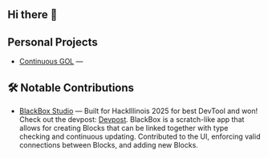 ## Hi there 👋
## Personal Projects
-  [Continuous GOL](https://github.com/bfaum/continuous_GOL) — 
## 🛠 Notable Contributions
- [BlackBox Studio](https://github.com/Dandandooo/BlackBox-Studio/) — Built for HackIllinois 2025 for best DevTool and won! Check out the devpost: [Devpost](https://devpost.com/software/blackbox-studio). BlackBox is a scratch-like app that allows for creating Blocks that can be linked together with type checking and continuous updating. Contributed to the UI, enforcing valid connections between Blocks, and adding new Blocks. 

<!--
**faumben/faumben** is a ✨ _special_ ✨ repository because its `README.md` (this file) appears on your GitHub profile.

Here are some ideas to get you started:

- 🔭 I’m currently working on ...
- 🌱 I’m currently learning ...
- 👯 I’m looking to collaborate on ...
- 🤔 I’m looking for help with ...
- 💬 Ask me about ...
- 📫 How to reach me: ...
- 😄 Pronouns: ...
- ⚡ Fun fact: ...
-->
